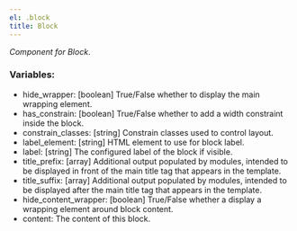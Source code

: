 ```yaml
---
el: .block
title: Block
---
```

_Component for Block_.

### Variables:
* hide_wrapper: [boolean] True/False whether to display the main wrapping
element.
* has_constrain: [boolean] True/False whether to add a width constraint inside
the block.
* constrain_classes: [string] Constrain classes used to control layout.
* label_element: [string] HTML element to use for block label.
* label: [string] The configured label of the block if visible.
* title_prefix: [array] Additional output populated by modules, intended to be
displayed in front of the main title tag that appears in the template.
* title_suffix: [array] Additional output populated by modules, intended to be
displayed after the main title tag that appears in the template.
* hide_content_wrapper: [boolean] True/False whether a display a wrapping
element around block content.
* content:  The content of this block.
